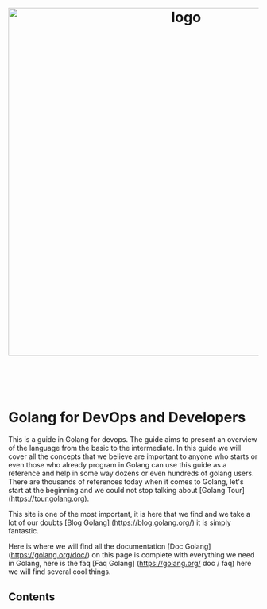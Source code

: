 <h1 align="center">
  <br />
  <img src="https://github.com/jeffotoni/goworkshopdevops/blob/master/godevops.png" alt="logo" width="700" />
  <br />
  <br />
  <br />
</h1>

# Golang for DevOps and Developers

This is a guide in Golang for devops. The guide aims to present an overview of the language from the basic to the intermediate. In this guide we will cover all the concepts that we believe are important to anyone who starts or even those who already program in Golang can use this guide as a reference and help in some way dozens or even hundreds of golang users.
There are thousands of references today when it comes to Golang, let's start at the beginning and we could not stop talking about [Golang Tour] (https://tour.golang.org).

This site is one of the most important, it is here that we find and we take a lot of our doubts [Blog Golang] (https://blog.golang.org/) it is simply fantastic.

Here is where we will find all the documentation [Doc Golang] (https://golang.org/doc/) on this page is complete with everything we need in Golang, here is the faq [Faq Golang] (https://golang.org/ doc / faq) here we will find several cool things.

## Contents
